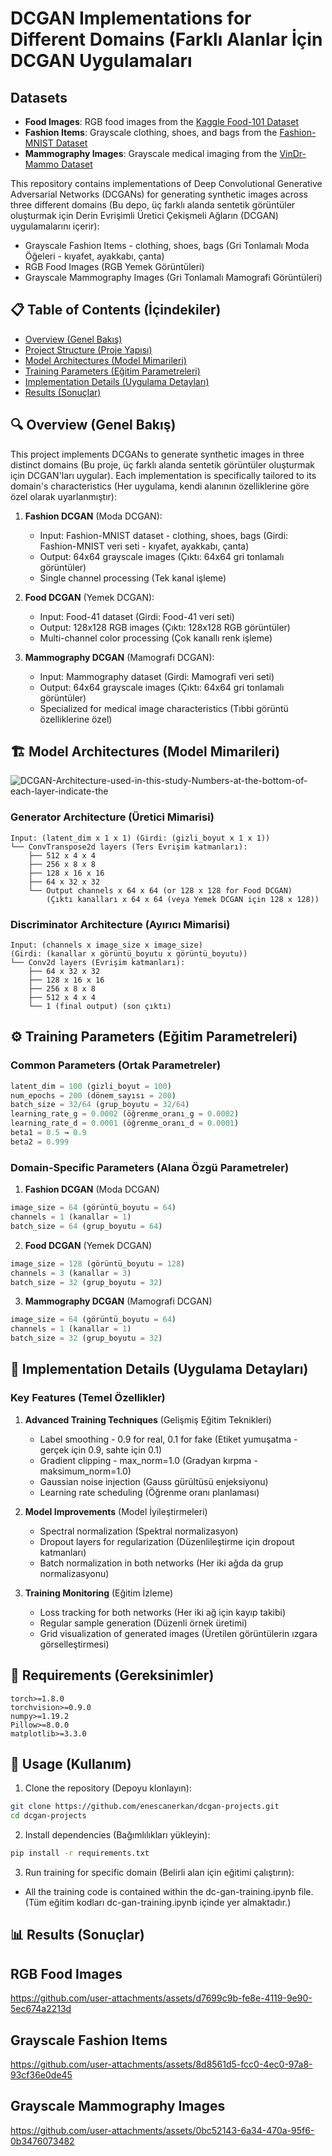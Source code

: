 # DCGAN Implementations for Different Domains (Farklı Alanlar İçin DCGAN Uygulamaları

## Datasets

- **Food Images**: RGB food images from the [Kaggle Food-101 Dataset](https://www.kaggle.com/datasets/kmader/food41)  
- **Fashion Items**: Grayscale clothing, shoes, and bags from the [Fashion-MNIST Dataset](https://github.com/zalandoresearch/fashion-mnist)  
- **Mammography Images**: Grayscale medical imaging from the [VinDr-Mammo Dataset](https://vindr.ai/datasets/mammo) 

  
This repository contains implementations of Deep Convolutional Generative Adversarial Networks (DCGANs) for generating synthetic images across three different domains (Bu depo, üç farklı alanda sentetik görüntüler oluşturmak için Derin Evrişimli Üretici Çekişmeli Ağların (DCGAN) uygulamalarını içerir):

- Grayscale Fashion Items - clothing, shoes, bags (Gri Tonlamalı Moda Öğeleri - kıyafet, ayakkabı, çanta)
- RGB Food Images (RGB Yemek Görüntüleri)
- Grayscale Mammography Images (Gri Tonlamalı Mamografi Görüntüleri)

## 📋 Table of Contents (İçindekiler)
- [Overview (Genel Bakış)](#-overview-genel-bakis)
- [Project Structure (Proje Yapısı)](#-project-structure-proje-yapisi)
- [Model Architectures (Model Mimarileri)](#-model-architectures-model-mimarileri)
- [Training Parameters (Eğitim Parametreleri)](#-training-parameters-egitim-parametreleri)
- [Implementation Details (Uygulama Detayları)](#-implementation-details-uygulama-detaylari)
- [Results (Sonuçlar)](#-results-sonuclar)


## 🔍 Overview (Genel Bakış)

This project implements DCGANs to generate synthetic images in three distinct domains (Bu proje, üç farklı alanda sentetik görüntüler oluşturmak için DCGAN'ları uygular). Each implementation is specifically tailored to its domain's characteristics (Her uygulama, kendi alanının özelliklerine göre özel olarak uyarlanmıştır):

1. **Fashion DCGAN** (Moda DCGAN):
   - Input: Fashion-MNIST dataset - clothing, shoes, bags (Girdi: Fashion-MNIST veri seti - kıyafet, ayakkabı, çanta)
   - Output: 64x64 grayscale images (Çıktı: 64x64 gri tonlamalı görüntüler)
   - Single channel processing (Tek kanal işleme)

2. **Food DCGAN** (Yemek DCGAN):
   - Input: Food-41 dataset (Girdi: Food-41 veri seti)
   - Output: 128x128 RGB images (Çıktı: 128x128 RGB görüntüler)
   - Multi-channel color processing (Çok kanallı renk işleme)

3. **Mammography DCGAN** (Mamografi DCGAN):
   - Input: Mammography dataset (Girdi: Mamografi veri seti)
   - Output: 64x64 grayscale images (Çıktı: 64x64 gri tonlamalı görüntüler)
   - Specialized for medical image characteristics (Tıbbi görüntü özelliklerine özel)

## 🏗️ Model Architectures (Model Mimarileri)

![DCGAN-Architecture-used-in-this-study-Numbers-at-the-bottom-of-each-layer-indicate-the](https://github.com/user-attachments/assets/5859b3ce-e7c4-4017-b8bc-3cf1d070ce0d)


### Generator Architecture (Üretici Mimarisi)
```
Input: (latent_dim x 1 x 1) (Girdi: (gizli_boyut x 1 x 1))
└── ConvTranspose2d layers (Ters Evrişim katmanları):
    ├── 512 x 4 x 4
    ├── 256 x 8 x 8
    ├── 128 x 16 x 16
    ├── 64 x 32 x 32
    └── Output channels x 64 x 64 (or 128 x 128 for Food DCGAN)
        (Çıktı kanalları x 64 x 64 (veya Yemek DCGAN için 128 x 128))
```

### Discriminator Architecture (Ayırıcı Mimarisi)
```
Input: (channels x image_size x image_size)
(Girdi: (kanallar x görüntü_boyutu x görüntü_boyutu))
└── Conv2d layers (Evrişim katmanları):
    ├── 64 x 32 x 32
    ├── 128 x 16 x 16
    ├── 256 x 8 x 8
    ├── 512 x 4 x 4
    └── 1 (final output) (son çıktı)
```

## ⚙️ Training Parameters (Eğitim Parametreleri)

### Common Parameters (Ortak Parametreler)
```python
latent_dim = 100 (gizli_boyut = 100)
num_epochs = 200 (dönem_sayısı = 200)
batch_size = 32/64 (grup_boyutu = 32/64)
learning_rate_g = 0.0002 (öğrenme_oranı_g = 0.0002)
learning_rate_d = 0.0001 (öğrenme_oranı_d = 0.0001)
beta1 = 0.5 → 0.9
beta2 = 0.999
```

### Domain-Specific Parameters (Alana Özgü Parametreler)

1. **Fashion DCGAN** (Moda DCGAN)
```python
image_size = 64 (görüntü_boyutu = 64)
channels = 1 (kanallar = 1)
batch_size = 64 (grup_boyutu = 64)
```

2. **Food DCGAN** (Yemek DCGAN)
```python
image_size = 128 (görüntü_boyutu = 128)
channels = 3 (kanallar = 3)
batch_size = 32 (grup_boyutu = 32)
```

3. **Mammography DCGAN** (Mamografi DCGAN)
```python
image_size = 64 (görüntü_boyutu = 64)
channels = 1 (kanallar = 1)
batch_size = 32 (grup_boyutu = 32)
```

## 📝 Implementation Details (Uygulama Detayları)

### Key Features (Temel Özellikler)

1. **Advanced Training Techniques** (Gelişmiş Eğitim Teknikleri)
   - Label smoothing - 0.9 for real, 0.1 for fake (Etiket yumuşatma - gerçek için 0.9, sahte için 0.1)
   - Gradient clipping - max_norm=1.0 (Gradyan kırpma - maksimum_norm=1.0)
   - Gaussian noise injection (Gauss gürültüsü enjeksiyonu)
   - Learning rate scheduling (Öğrenme oranı planlaması)

2. **Model Improvements** (Model İyileştirmeleri)
   - Spectral normalization (Spektral normalizasyon)
   - Dropout layers for regularization (Düzenlileştirme için dropout katmanları)
   - Batch normalization in both networks (Her iki ağda da grup normalizasyonu)

3. **Training Monitoring** (Eğitim İzleme)
   - Loss tracking for both networks (Her iki ağ için kayıp takibi)
   - Regular sample generation (Düzenli örnek üretimi)
   - Grid visualization of generated images (Üretilen görüntülerin ızgara görselleştirmesi)

## 🔧 Requirements (Gereksinimler)
```
torch>=1.8.0
torchvision>=0.9.0
numpy>=1.19.2
Pillow>=8.0.0
matplotlib>=3.3.0
```

## 🚀 Usage (Kullanım)

1. Clone the repository (Depoyu klonlayın):
```bash
git clone https://github.com/enescanerkan/dcgan-projects.git
cd dcgan-projects
```

2. Install dependencies (Bağımlılıkları yükleyin):
```bash
pip install -r requirements.txt
```

3. Run training for specific domain (Belirli alan için eğitimi çalıştırın):

* All the training code is contained within the dc-gan-training.ipynb file.(Tüm eğitim kodları dc-gan-training.ipynb içinde yer almaktadır.) 


## 📊 Results (Sonuçlar)

## RGB Food Images

https://github.com/user-attachments/assets/d7699c9b-fe8e-4119-9e90-5ec674a2213d


## Grayscale Fashion Items

https://github.com/user-attachments/assets/8d8561d5-fcc0-4ec0-97a8-93cf36e0de45


## Grayscale Mammography Images 

https://github.com/user-attachments/assets/0bc52143-6a34-470a-95f6-0b3476073482





